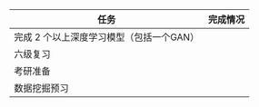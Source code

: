 | 任务                                     | 完成情况 |
| ---------------------------------------- | -------- |
| 完成 2 个以上深度学习模型（包括一个GAN） |          |
| 六级复习                                 |          |
| 考研准备                                 |          |
| 数据挖掘预习                             |          |

